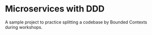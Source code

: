 # Microservices with DDD

A sample project to practice splitting a codebase by Bounded Contexts during workshops.


